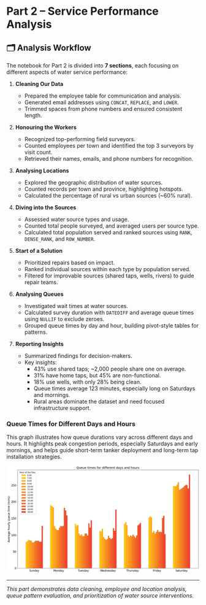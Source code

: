 # Part 2 – Service Performance Analysis

## 🗂 Analysis Workflow
The notebook for Part 2 is divided into **7 sections**, each focusing on different aspects of water service performance:

1. **Cleaning Our Data**  
   - Prepared the employee table for communication and analysis.  
   - Generated email addresses using `CONCAT`, `REPLACE`, and `LOWER`.  
   - Trimmed spaces from phone numbers and ensured consistent length.

2. **Honouring the Workers**  
   - Recognized top-performing field surveyors.  
   - Counted employees per town and identified the top 3 surveyors by visit count.  
   - Retrieved their names, emails, and phone numbers for recognition.

3. **Analysing Locations**  
   - Explored the geographic distribution of water sources.  
   - Counted records per town and province, highlighting hotspots.  
   - Calculated the percentage of rural vs urban sources (~60% rural).

4. **Diving into the Sources**  
   - Assessed water source types and usage.  
   - Counted total people surveyed, and averaged users per source type.  
   - Calculated total population served and ranked sources using `RANK`, `DENSE_RANK`, and `ROW_NUMBER`.

5. **Start of a Solution**  
   - Prioritized repairs based on impact.  
   - Ranked individual sources within each type by population served.  
   - Filtered for improvable sources (shared taps, wells, rivers) to guide repair teams.

6. **Analysing Queues**  
   - Investigated wait times at water sources.  
   - Calculated survey duration with `DATEDIFF` and average queue times using `NULLIF` to exclude zeroes.  
   - Grouped queue times by day and hour, building pivot-style tables for patterns.

7. **Reporting Insights**  
   - Summarized findings for decision-makers.  
   - Key insights:  
     - 43% use shared taps; ~2,000 people share one on average.  
     - 31% have home taps, but 45% are non-functional.  
     - 18% use wells, with only 28% being clean.  
     - Queue times average 123 minutes, especially long on Saturdays and mornings.  
     - Rural areas dominate the dataset and need focused infrastructure support.

### Queue Times for Different Days and Hours

This graph illustrates how queue durations vary across different days and hours. It highlights peak congestion periods, especially Saturdays and early mornings, and helps guide short-term tanker deployment and long-term tap installation strategies.

![Queue Times Heatmap](./Part_2_graph.jpg)



---

*This part demonstrates data cleaning, employee and location analysis, queue pattern evaluation, and prioritization of water source interventions.*
